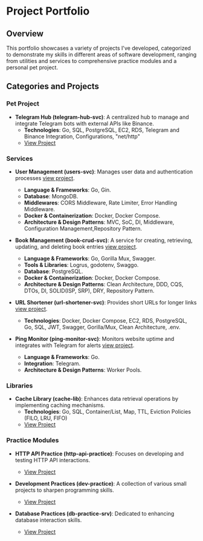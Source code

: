# Project Portfolio

## Overview
This portfolio showcases a variety of projects I've developed, categorized to demonstrate my skills in different areas of software development, ranging from utilities and services to comprehensive practice modules and a personal pet project.

## Categories and Projects

### Pet Project
- **Telegram Hub (telegram-hub-svc)**: A centralized hub to manage and integrate Telegram bots with external APIs like Binance.
  - **Technologies**: Go, SQL, PostgreSQL, EC2, RDS, Telegram and Binance Integration, Configurations, "net/http"
  - [View Project](https://github.com/bohexists/telegram-hub-svc)

### Services
- **User Management (users-svc)**: Manages user data and authentication processes [view project](https://github.com/bohexists/users-svc).
    - **Language & Frameworks**: Go, Gin.
    - **Database**: MongoDB.
    - **Middlewares**: CORS Middleware, Rate Limiter, Error Handling Middleware.
    - **Docker & Containerization**: Docker, Docker Compose.
    - **Architecture & Design Patterns**: MVC, SoC, DI, Middleware, Configuration Management,Repository Pattern.


- **Book Management (book-crud-svc)**: A service for creating, retrieving, updating, and deleting book entries [view project](https://github.com/bohexists/book-crud-svc).
   - **Language & Frameworks**: Go, Gorilla Mux, Swagger.
   - **Tools & Libraries**: Logrus, godotenv, Swaggo.
   - **Database**: PostgreSQL.
   - **Docker & Containerization**: Docker, Docker Compose.
   - **Architecture & Design Patterns**: Clean Architecture, DDD, CQS, DTOs, DI, SOLID(ISP, SRP), DRY, Repository Pattern.


- **URL Shortener (url-shortener-svc)**: Provides short URLs for longer links [view project](https://github.com/bohexists/url-shortener-svc).
    - **Technologies**: Docker, Docker Compose, EC2, RDS, PostgreSQL, Go, SQL, JWT, Swagger, Gorilla/Mux, Clean Architecture, .env.
  

- **Ping Monitor (ping-monitor-svc)**: Monitors website uptime and integrates with Telegram for alerts [view project](https://github.com/bohexists/ping-monitor-svc).
  - **Language & Frameworks**: Go.
  - **Integration**: Telegram.
  - **Architecture & Design Patterns**: Worker Pools.


### Libraries
- **Cache Library (cache-lib)**: Enhances data retrieval operations by implementing caching mechanisms.
  - **Technologies**: Go, SQL, Container/List, Map, TTL, Eviction Policies (FILO, LRU, FIFO)
  - [View Project](https://github.com/bohexists/cache-lib)

### Practice Modules
- **HTTP API Practice (http-api-practice)**: Focuses on developing and testing HTTP API interactions.
    - [View Project](https://github.com/bohexists/http-api-practice)

- **Development Practices (dev-practice)**: A collection of various small projects to sharpen programming skills.
    - [View Project](https://github.com/bohexists/dev-practice)

- **Database Practices (db-practice-srv)**: Dedicated to enhancing database interaction skills.
    - [View Project](https://github.com/bohexists/db-practice-srv)

